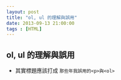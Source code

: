 ```yaml
---
layout: post
title: "ol, ul 的理解與誤用"
date: 2013-09-13 21:00:00
tags : [HTML]
---
```


## ol, ul 的理解與誤用
* 其實標題應該打成 `那些年我誤用的<p>與<ol>`

